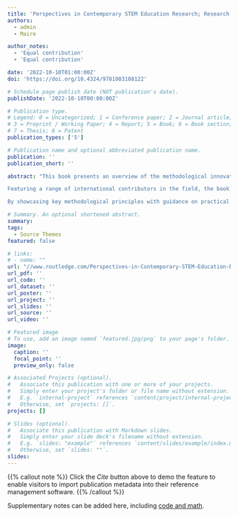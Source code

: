 ```yaml
---
title: 'Perspectives in Contemporary STEM Education Research; Research Methodology and Design'
authors:
  - admin
  - Maire

author_notes:
  - 'Equal contribution'
  - 'Equal contribution'

date: '2022-10-10T01:00:00Z'
doi: 'https://doi.org/10.4324/9781003108122'

# Schedule page publish date (NOT publication's date).
publishDate: '2022-10-10T00:00:00Z'

# Publication type.
# Legend: 0 = Uncategorized; 1 = Conference paper; 2 = Journal article;
# 3 = Preprint / Working Paper; 4 = Report; 5 = Book; 6 = Book section;
# 7 = Thesis; 8 = Patent
publication_types: ['5']

# Publication name and optional abbreviated publication name.
publication: ''
publication_short: ''

abstract: "This book presents an overview of the methodological innovations and developments present in the field of STEM education research as well as providing a practically orientated resource on research method design more broadly.

Featuring a range of international contributors in the field, the book provides a compendium of exemplary innovative methodological designs, implementations, and analyses that answer a variety of research questions relating to STEM education disciplines. Charting the thinking behind the design and implementation of successful research investigations, the book’s two parts present an accessible and pragmatically framed set of chapters that cover a range of important methodological areas presented by active researchers in the field. Ultimately, this book presents a comprehensive resource that explores the act of educational research as related to STEM.

By showcasing key methodological principles with guidance on practical approaches underpinned by theory, the book offers scholarly research-informed suggestions for practice. It will be of great interest to researchers, academics, and students in the fields of STEM education and education research methods, as well as educational research more broadly"

# Summary. An optional shortened abstract.
summary: 
tags:
  - Source Themes
featured: false

# links:
# - name: ""
url: "//www.routledge.com/Perspectives-in-Contemporary-STEM-Education-Research-Research-Methodology/Delahunty-Ni-Riordain/p/book/9781003108122"
url_pdf: ''
url_code: ''
url_dataset: ''
url_poster: ''
url_project: ''
url_slides: ''
url_source: ''
url_video: ''

# Featured image
# To use, add an image named `featured.jpg/png` to your page's folder.
image:
  caption: ''
  focal_point: ''
  preview_only: false

# Associated Projects (optional).
#   Associate this publication with one or more of your projects.
#   Simply enter your project's folder or file name without extension.
#   E.g. `internal-project` references `content/project/internal-project/index.md`.
#   Otherwise, set `projects: []`.
projects: []

# Slides (optional).
#   Associate this publication with Markdown slides.
#   Simply enter your slide deck's filename without extension.
#   E.g. `slides: "example"` references `content/slides/example/index.md`.
#   Otherwise, set `slides: ""`.
slides:
---
```


{{% callout note %}}
Click the _Cite_ button above to demo the feature to enable visitors to import publication metadata into their reference management software.
{{% /callout %}}

Supplementary notes can be added here, including [code and math](https://wowchemy.com/docs/content/writing-markdown-latex/).
